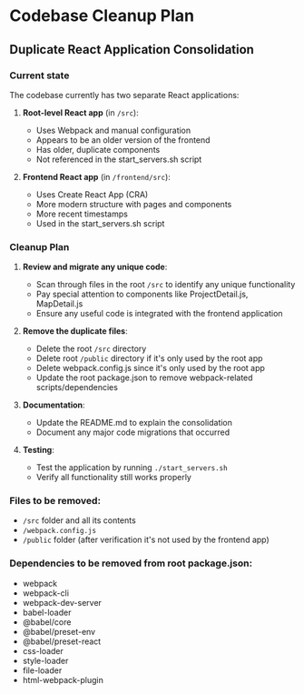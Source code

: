# Codebase Cleanup Plan

## Duplicate React Application Consolidation

### Current state
The codebase currently has two separate React applications:

1. **Root-level React app** (in `/src`):
   - Uses Webpack and manual configuration
   - Appears to be an older version of the frontend
   - Has older, duplicate components
   - Not referenced in the start_servers.sh script

2. **Frontend React app** (in `/frontend/src`):
   - Uses Create React App (CRA)
   - More modern structure with pages and components
   - More recent timestamps
   - Used in the start_servers.sh script

### Cleanup Plan

1. **Review and migrate any unique code**:
   - Scan through files in the root `/src` to identify any unique functionality
   - Pay special attention to components like ProjectDetail.js, MapDetail.js
   - Ensure any useful code is integrated with the frontend application

2. **Remove the duplicate files**:
   - Delete the root `/src` directory
   - Delete root `/public` directory if it's only used by the root app
   - Delete webpack.config.js since it's only used by the root app
   - Update the root package.json to remove webpack-related scripts/dependencies

3. **Documentation**:
   - Update the README.md to explain the consolidation
   - Document any major code migrations that occurred

4. **Testing**:
   - Test the application by running `./start_servers.sh`
   - Verify all functionality still works properly

### Files to be removed:
- `/src` folder and all its contents
- `/webpack.config.js`
- `/public` folder (after verification it's not used by the frontend app)

### Dependencies to be removed from root package.json:
- webpack
- webpack-cli
- webpack-dev-server
- babel-loader
- @babel/core
- @babel/preset-env
- @babel/preset-react
- css-loader
- style-loader
- file-loader
- html-webpack-plugin 